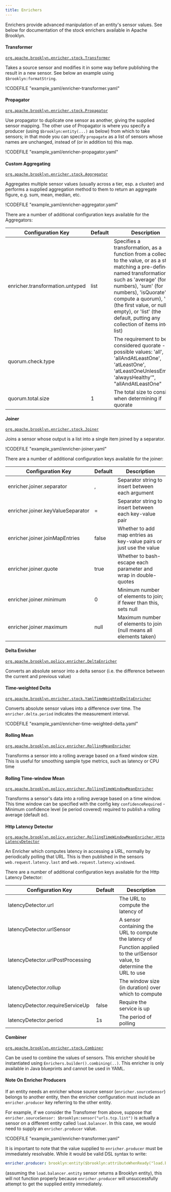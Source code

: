 ```yaml
---
title: Enrichers
---
```


Enrichers provide advanced manipulation of an entity's sensor values.
See below for documentation of the stock enrichers available in Apache Brooklyn.

#### Transformer

[`org.apache.brooklyn.enricher.stock.Transformer`]({{book.url.brooklyn_javadoc}}/org/apache/brooklyn/enricher/stock/Transformer.html)

Takes a source sensor and modifies it in some way before publishing the result in a new sensor. See below an example using `$brooklyn:formatString`.

!CODEFILE "example_yaml/enricher-transformer.yaml"

#### Propagator

[`org.apache.brooklyn.enricher.stock.Propagator`]({{book.url.brooklyn_javadoc}}/org/apache/brooklyn/enricher/stock/Propagator.html)

Use propagator to duplicate one sensor as another, giving the supplied sensor mapping.
The other use of Propagator is where you specify a producer (using `$brooklyn:entity(...)` as below)
from which to take sensors; in that mode you can specify `propagate` as a list of sensors whose names are unchanged, instead of (or in addition to) this map.

!CODEFILE "example_yaml/enricher-propagator.yaml"

#### Custom Aggregating

[`org.apache.brooklyn.enricher.stock.Aggregator`]({{book.url.brooklyn_javadoc}}/org/apache/brooklyn/enricher/stock/Aggregator.html)

Aggregates multiple sensor values (usually across a tier, esp. a cluster) and performs a supplied aggregation method to them to return an aggregate figure, e.g. sum, mean, median, etc.

!CODEFILE "example_yaml/enricher-aggregator.yaml"

There are a number of additional configuration keys available for the Aggregators:

| Configuration Key                 | Default | Description                                                         |
|-----------------------------------|---------|---------------------------------------------------------------------|
| enricher.transformation.untyped   | list    | Specifies a transformation, as a function from a collection to the value, or as a string matching a pre-defined named transformation, such as 'average' (for numbers), 'sum' (for numbers), 'isQuorate' (to compute a quorum), 'first' (the first value, or null if empty), or 'list' (the default, putting any collection of items into a list) |
| quorum.check.type                 |         | The requirement to be considered quorate -- possible values: 'all', 'allAndAtLeastOne', 'atLeastOne', 'atLeastOneUnlessEmpty', 'alwaysHealthy'", "allAndAtLeastOne" |
| quorum.total.size                 | 1       | The total size to consider when determining if quorate              |

#### Joiner

[`org.apache.brooklyn.enricher.stock.Joiner`]({{book.url.brooklyn_javadoc}}/org/apache/brooklyn/enricher/stock/Joiner.html)

Joins a sensor whose output is a list into a single item joined by a separator.

!CODEFILE "example_yaml/enricher-joiner.yaml"

There are a number of additional configuration keys available for the joiner:

| Configuration Key                 | Default | Description                                                         |
|-----------------------------------|---------|---------------------------------------------------------------------|
| enricher.joiner.separator         | ,       | Separator string to insert between each argument                    |
| enricher.joiner.keyValueSeparator | =       | Separator string to insert between each key-value pair              |
| enricher.joiner.joinMapEntries    | false   | Whether to add map entries as key-value pairs or just use the value |
| enricher.joiner.quote             | true    | Whether to bash-escape each parameter and wrap in double-quotes     |
| enricher.joiner.minimum           | 0       | Minimum number of elements to join; if fewer than this, sets null   |
| enricher.joiner.maximum           | null    | Maximum number of elements to join (null means all elements taken)  |

####	Delta Enricher

[`org.apache.brooklyn.policy.enricher.DeltaEnricher`]({{book.url.brooklyn_javadoc}}/org/apache/brooklyn/policy/enricher/DeltaEnricher.html)

Converts an absolute sensor into a delta sensor (i.e. the difference between the current and previous value)

####	Time-weighted Delta

[`org.apache.brooklyn.enricher.stock.YamlTimeWeightedDeltaEnricher`]({{book.url.brooklyn_javadoc}}/org/apache/brooklyn/enricher/stock/YamlTimeWeightedDeltaEnricher.html)

Converts absolute sensor values into a difference over time. The `enricher.delta.period` indicates the measurement interval.

!CODEFILE "example_yaml/enricher-time-weighted-delta.yaml"

####	Rolling Mean

[`org.apache.brooklyn.policy.enricher.RollingMeanEnricher`]({{book.url.brooklyn_javadoc}}/org/apache/brooklyn/policy/enricher/RollingMeanEnricher.html)

Transforms a sensor into a rolling average based on a fixed window size. This is useful for smoothing sample type metrics, such as latency or CPU time

#### Rolling Time-window Mean

[`org.apache.brooklyn.policy.enricher.RollingTimeWindowMeanEnricher`]({{book.url.brooklyn_javadoc}}/org/apache/brooklyn/policy/enricher/RollingTimeWindowMeanEnricher.html)

Transforms a sensor's data into a rolling average based on a time window. This time window can be specified with the config key `confidenceRequired` - Minimum confidence level (ie period covered) required to publish a rolling average (default `8d`).

#### Http Latency Detector

[`org.apache.brooklyn.policy.enricher.RollingTimeWindowMeanEnricher.HttpLatencyDetector`]({{book.url.brooklyn_javadoc}}/org/apache/brooklyn/policy/enricher/HttpLatencyDetector.html)

An Enricher which computes latency in accessing a URL, normally by periodically polling that URL. This is then published in the sensors `web.request.latency.last` and `web.request.latency.windowed`.

There are a number of additional configuration keys available for the Http Latency Detector:

| Configuration Key                 | Default | Description                                                          |
|-----------------------------------|---------|----------------------------------------------------------------------|
| latencyDetector.url               |         | The URL to compute the latency of                                    |
| latencyDetector.urlSensor         |         | A sensor containing the URL to compute the latency of                |
| latencyDetector.urlPostProcessing |         | Function applied to the urlSensor value, to determine the URL to use |
| latencyDetector.rollup            |         | The window size (in duration) over which to compute                  |
| latencyDetector.requireServiceUp  | false   | Require the service is up                                            |
| latencyDetector.period            | 1s      | The period of polling                                                |

#### Combiner

[`org.apache.brooklyn.enricher.stock.Combiner`]({{book.url.brooklyn_javadoc}}/org/apache/brooklyn/enricher/stock/Combiner.html)

Can be used to combine the values of sensors.  This enricher should be instantiated using `Enrichers.builder().combining(..)`.
This enricher is only available in Java blueprints and cannot be used in YAML.

#### Note On Enricher Producers

If an entity needs an enricher whose source sensor (`enricher.sourceSensor`) belongs to another entity, then the enricher
configuration must include an `enricher.producer` key referring to the other entity.

For example, if we consider the Transfomer from above, suppose that `enricher.sourceSensor: $brooklyn:sensor("urls.tcp.list")`
is actually a sensor on a different entity called `load.balancer`. In this case, we would need to supply an
`enricher.producer` value.

!CODEFILE "example_yaml/enricher-transformer.yaml"

It is important to note that the value supplied to `enricher.producer` must be immediately resolvable. While it would be valid
DSL syntax to write:

```yaml
enricher.producer: brooklyn:entity($brooklyn:attributeWhenReady("load.balancer.entity"))
```

(assuming the `load.balancer.entity` sensor returns a Brooklyn entity), this will not function properly because `enricher.producer`
will unsuccessfully attempt to get the supplied entity immediately.
